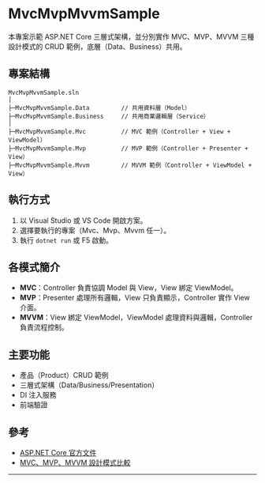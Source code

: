 # MvcMvpMvvmSample

本專案示範 ASP.NET Core 三層式架構，並分別實作 MVC、MVP、MVVM 三種設計模式的 CRUD 範例，底層（Data、Business）共用。

## 專案結構

```
MvcMvpMvvmSample.sln
│
├─MvcMvpMvvmSample.Data         // 共用資料層（Model）
├─MvcMvpMvvmSample.Business     // 共用商業邏輯層（Service）
│
├─MvcMvpMvvmSample.Mvc          // MVC 範例（Controller + View + ViewModel）
├─MvcMvpMvvmSample.Mvp          // MVP 範例（Controller + Presenter + View）
├─MvcMvpMvvmSample.Mvvm         // MVVM 範例（Controller + ViewModel + View）
```

## 執行方式

1. 以 Visual Studio 或 VS Code 開啟方案。
2. 選擇要執行的專案（Mvc、Mvp、Mvvm 任一）。
3. 執行 `dotnet run` 或 F5 啟動。

## 各模式簡介

- **MVC**：Controller 負責協調 Model 與 View，View 綁定 ViewModel。
- **MVP**：Presenter 處理所有邏輯，View 只負責顯示，Controller 實作 View 介面。
- **MVVM**：View 綁定 ViewModel，ViewModel 處理資料與邏輯，Controller 負責流程控制。

## 主要功能

- 產品（Product）CRUD 範例
- 三層式架構（Data/Business/Presentation）
- DI 注入服務
- 前端驗證

## 參考

- [ASP.NET Core 官方文件](https://docs.microsoft.com/aspnet/core)
- [MVC、MVP、MVVM 設計模式比較](https://medium.com/@yuchinghung890403/mvc-mvp-和-mvvm-三種設計模式的異同-ab505b73bc5d)

---